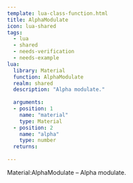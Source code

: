 ```yaml
---
template: lua-class-function.html
title: AlphaModulate
icon: lua-shared
tags:
  - lua
  - shared
  - needs-verification
  - needs-example
lua:
  library: Material
  function: AlphaModulate
  realm: shared
  description: "Alpha modulate."
  
  arguments:
  - position: 1
    name: "material"
    type: Material
  - position: 2
    name: "alpha"
    type: number
  returns:
    
---
```


<div class="lua__search__keywords">
Material:AlphaModulate &#x2013; Alpha modulate.
</div>

